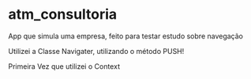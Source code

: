 # atm_consultoria
 App que simula uma empresa, feito para testar estudo sobre navegação
 
 Utilizei a Classe Navigater, utilizando o método PUSH!
 
 Primeira Vez que utilizei o Context
